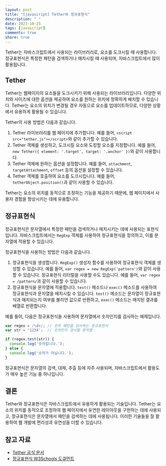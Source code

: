 ```yaml
---
layout: post
title: "[javascript] Tether와 정규표현식"
description: " "
date: 2023-10-25
tags: [javascript]
comments: true
share: true
---
```


Tether는 자바스크립트에서 사용되는 라이브러리로, 요소를 도크시킬 때 사용합니다. 정규표현식은 특정한 패턴을 검색하거나 매치시킬 때 사용되며, 자바스크립트에서 많이 활용됩니다.

## Tether

Tether는 웹페이지의 요소들을 도크시키기 위해 사용되는 라이브러리입니다. 다양한 위치와 사이즈에 대한 옵션을 제공하여 요소를 원하는 위치에 정확하게 배치할 수 있습니다. Tether는 요소의 위치가 변경될 경우 자동으로 요소를 업데이트하므로, 다양한 상황에서 유용하게 활용될 수 있습니다.

Tether의 사용 방법은 다음과 같습니다.

1. Tether 라이브러리를 웹 페이지에 추가합니다. 예를 들어, `<script src="tether.js"></script>`와 같이 추가할 수 있습니다.
2. Tether 객체를 생성하고, 도크시킬 요소와 도킹할 요소를 지정합니다. 예를 들어, `new Tether({ element: '.target', target: '.anchor' })`와 같이 사용합니다.
3. Tether 객체에 원하는 옵션을 설정합니다. 예를 들어, `attachment`, `targetAttachment`, `offset` 등의 옵션을 설정할 수 있습니다.
4. Tether 객체를 호출하여 요소를 도크시킵니다. 예를 들어, `tetherObject.position()`과 같이 사용할 수 있습니다.

Tether는 요소의 위치를 동적으로 조정하는 기능을 제공하기 때문에, 웹 페이지에서 사용자 경험을 향상시키는 데에 유용합니다.

## 정규표현식

정규표현식은 문자열에서 특정한 패턴을 검색하거나 매치시키는 데에 사용되는 표현식입니다. 자바스크립트에서는 `RegExp` 객체를 사용하여 정규표현식을 정의하고, 이를 문자열에 적용할 수 있습니다.

정규표현식을 사용하는 방법은 다음과 같습니다.

1. 정규표현식을 생성합니다. `RegExp()` 생성자 함수를 사용하여 정규표현식 객체를 생성할 수 있습니다. 예를 들어, `var regex = new RegExp('pattern')`와 같이 사용할 수 있습니다. 정규표현식 리터럴을 사용할 수도 있습니다. 예를 들어, `var regex = /pattern/`과 같이 사용할 수 있습니다.
2. 정규표현식을 문자열에 적용합니다. `test()` 메소드나 `exec()` 메소드를 사용하여 정규표현식과 문자열을 매치시킬 수 있습니다. `test()` 메소드는 문자열이 정규표현식과 매치되는지 여부를 불리언 값으로 반환하고, `exec()` 메소드는 매치된 결과를 배열로 반환합니다.

예를 들어, 다음은 정규표현식을 사용하여 문자열에서 숫자인지를 검사하는 예제입니다.

```javascript
var regex = /\d+/; // 숫자 패턴을 검사하는 정규표현식
var str = '1234';  // 숫자인지 검사할 문자열

if (regex.test(str)) {
  console.log('숫자입니다.');
} else {
  console.log('숫자가 아닙니다.');
}
```

정규표현식은 문자열의 검색, 대체, 추출 등에 자주 사용되며, 자바스크립트에서 활용도가 매우 높은 기능 중 하나입니다.

## 결론

Tether와 정규표현식은 자바스크립트에서 유용하게 활용되는 기술입니다. Tether는 요소의 위치를 동적으로 조정하여 웹 페이지에서 유연한 레이아웃을 구현하는 데에 사용되고, 정규표현식은 문자열에서 패턴을 검색하는 데에 사용됩니다. 이러한 기술들을 잘 활용하여 웹 개발에 편리성과 유연성을 더할 수 있습니다.

## 참고 자료

- [Tether 공식 문서](https://github.com/shipshapecode/tether)
- [정규표현식 W3Schools 도큐먼트](https://www.w3schools.com/jsref/jsref_obj_regexp.asp)